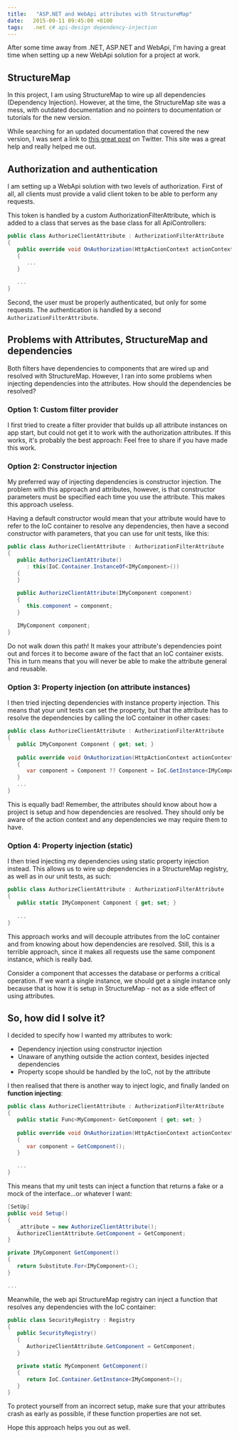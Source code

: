 ```yaml
---
title:   "ASP.NET and WebApi attributes with StructureMap"
date: 	2015-09-11 09:45:00 +0100
tags: 	.net c# api-design dependency-injection
---
```



After some time away from .NET, ASP.NET and WebApi, I'm having a great time when
setting up a new WebApi solution for a project at work.



## StructureMap

In this project, I am using StructureMap to wire up all dependencies (Dependency
Injection). However, at the time, the StructureMap site was a mess, with outdated
documentation and no pointers to documentation or tutorials for the new version.

While searching for an updated documentation that covered the new version, I was
sent a link to [this great post](http://structuremap.github.io) on Twitter. This
site was a great help and really helped me out.



## Authorization and authentication

I am setting up a WebApi solution with two levels of authorization. First of all,
all clients must provide a valid client token to be able to perform any requests.

This token is handled by a custom AuthorizationFilterAttribute, which is added to
a class that serves as the base class for all ApiControllers:


```csharp
public class AuthorizeClientAttribute : AuthorizationFilterAttribute
{
   public override void OnAuthorization(HttpActionContext actionContext)
   {
      ...
   }

   ...
}
```


Second, the user must be properly authenticated, but only for some requests. The
authentication is handled by a second `AuthorizationFilterAttribute`.



## Problems with Attributes, StructureMap and dependencies

Both filters have dependencies to components that are wired up and resolved with
StructureMap. However, I ran into some problems when injecting dependencies into
the attributes. How should the dependencies be resolved?


### Option 1: Custom filter provider

I first tried to create a filter provider that builds up all attribute instances
on app start, but could not get it to work with the authorization attributes. If
this works, it's probably the best approach: Feel free to share if you have made
this work.


### Option 2: Constructor injection

My preferred way of injecting dependencies is constructor injection. The problem
with this approach and attributes, however, is that constructor parameters must
be specified each time you use the attribute. This makes this approach useless.

Having a default constructor would mean that your attribute would have to refer
to the IoC container to resolve any dependencies, then have a second constructor
with parameters, that you can use for unit tests, like this:


```csharp
public class AuthorizeClientAttribute : AuthorizationFilterAttribute
{
   public AuthorizeClientAttribute()
      : this(IoC.Container.InstanceOf<IMyComponent>())
   {
   }

   public AuthorizeClientAttribute(IMyComponent component)
   {
      this.component = component;
   }

   IMyComponent component;
}
```


Do not walk down this path! It makes your attribute's dependencies point out and
forces it to become aware of the fact that an IoC container exists. This in turn
means that you will never be able to make the attribute general and reusable.


### Option 3: Property injection (on attribute instances)

I then tried injecting dependencies with instance property injection. This means
that your unit tests can set the property, but that the attribute has to resolve
the dependencies by calling the IoC container in other cases:


```csharp
public class AuthorizeClientAttribute : AuthorizationFilterAttribute
{
   public IMyComponent Component { get; set; }
   
   public override void OnAuthorization(HttpActionContext actionContext)
   {
      var component = Component ?? Component = IoC.GetInstance<IMyComponent>();
   }
   ...
}
```


This is equally bad! Remember, the attributes should know about how a project is
setup and how dependencies are resolved. They should only be aware of the action
context and any dependencies we may require them to have.


### Option 4: Property injection (static)

I then tried injecting my dependencies using static property injection instead.
This allows us to wire up dependencies in a StructureMap registry, as well as in
our unit tests, as such:


```csharp
public class AuthorizeClientAttribute : AuthorizationFilterAttribute
{
   public static IMyComponent Component { get; set; }
   
   ...
}
```


This approach works and will decouple attributes from the IoC container and from
knowing about how dependencies are resolved. Still, this is a terrible approach,
since it makes all requests use the same component instance, which is really bad.

Consider a component that accesses the database or performs a critical operation.
If we want a single instance, we should get a single instance only because that
is how it is setup in StructureMap - not as a side effect of using attributes.


## So, how did I solve it?

I decided to specify how I wanted my attributes to work:

* Dependency injection using constructor injection
* Unaware of anything outside the action context, besides injected dependencies
* Property scope should be handled by the IoC, not by the attribute

I then realised that there is another way to inject logic, and finally landed on
**function injecting**:


```csharp
public class AuthorizeClientAttribute : AuthorizationFilterAttribute
{
   public static Func<MyComponent> GetComponent { get; set; }
   
   public override void OnAuthorization(HttpActionContext actionContext)
   {
      var component = GetComponent();
   }

   ...
}
```


This means that my unit tests can inject a function that returns a fake or a mock
of the interface...or whatever I want:


```csharp
[SetUp]
public void Setup() 
{
   _attribute = new AuthorizeClientAttribute();
   AuthorizeClientAttribute.GetComponent = GetComponent;
}

private IMyComponent GetComponent()
{
   return Substitute.For<IMyComponent>();
}

...
```


Meanwhile, the web api StructureMap registry can inject a function that resolves
any dependencies with the IoC container:


```csharp
public class SecurityRegistry : Registry
{
   public SecurityRegistry() 
   {
      AuthorizeClientAttribute.GetComponent = GetComponent;
   }

   private static MyComponent GetComponent()
   {
      return IoC.Container.GetInstance<IMyComponent>();
   }
}
```


To protect yourself from an incorrect setup, make sure that your attributes crash
as early as possible, if these function properties are not set.

Hope this approach helps you out as well.

